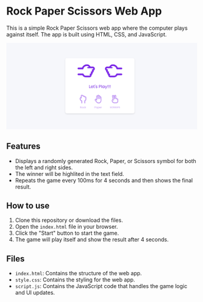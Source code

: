 # Rock Paper Scissors Web App

This is a simple Rock Paper Scissors web app where the computer plays against itself. The app is built using HTML, CSS, and JavaScript.

![Rock Paper Scissors Web App Screenshot](ss.png)

## Features

- Displays a randomly generated Rock, Paper, or Scissors symbol for both the left and right sides.
- The winner will be highlited in the text field.
- Repeats the game every 100ms for 4 seconds and then shows the final result.

## How to use

1. Clone this repository or download the files.
2. Open the `index.html` file in your browser.
3. Click the "Start" button to start the game.
4. The game will play itself and show the result after 4 seconds.

## Files

- `index.html`: Contains the structure of the web app.
- `style.css`: Contains the styling for the web app.
- `script.js`: Contains the JavaScript code that handles the game logic and UI updates.
